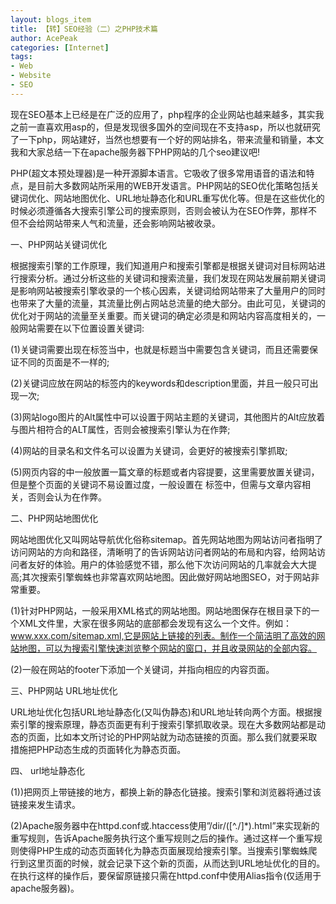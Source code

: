 ```yaml
---
layout: blogs_item
title: 【转】SEO经验（二）之PHP技术篇
author: AcePeak
categories: [Internet]
tags: 
- Web
- Website
- SEO
---
```



现在SEO基本上已经是在广泛的应用了，php程序的企业网站也越来越多，其实我之前一直喜欢用asp的，但是发现很多国外的空间现在不支持asp，所以也就研究了一下php，网站建好，当然也想要有一个好的网站排名，带来流量和销量，本文我和大家总结一下在apache服务器下PHP网站的几个seo建议吧!

PHP(超文本预处理器)是一种开源脚本语言。它吸收了很多常用语音的语法和特点，是目前大多数网站所采用的WEB开发语言。PHP网站的SEO优化策略包括关键词优化、网站地图优化、URL地址静态化和URL重写优化等。但是在这些优化的时候必须遵循各大搜索引擎公司的搜索原则，否则会被认为在SEO作弊，那样不但不会给网站带来人气和流量，还会影响网站被收录。


一、PHP网站关键词优化


根据搜索引擎的工作原理，我们知道用户和搜索引擎都是根据关键词对目标网站进行搜索分析。通过分析这些的关键词和搜索流量，我们发现在网站发展前期关键词是影响网站被搜索引擎收录的一个核心因素，关键词给网站带来了大量用户的同时也带来了大量的流量，其流量比例占网站总流量的绝大部分。由此可见，关键词的优化对于网站的流量至关重要。而关键词的确定必须是和网站内容高度相关的，一般网站需要在以下位置设置关键词:

(1)关键词需要出现在标签当中，也就是标题当中需要包含关键词，而且还需要保证不同的页面是不一样的;

(2)关键词应放在网站的标签内的keywords和description里面，并且一般只可出现一次;

(3)网站logo图片的Alt属性中可以设置于网站主题的关键词，其他图片的Alt应放着与图片相符合的ALT属性，否则会被搜索引擎认为在作弊;

(4)网站的目录名和文件名可以设置为关键词，会更好的被搜索引擎抓取;

(5)网页内容的中一般放置一篇文章的标题或者内容提要，这里需要放置关键词，但是整个页面的关键词不易设置过度，一般设置在 标签中，但需与文章内容相关，否则会认为在作弊。


二、PHP网站地图优化

网站地图优化又叫网站导航优化俗称sitemap。首先网站地图为网站访问者指明了访问网站的方向和路径，清晰明了的告诉网站访问者网站的布局和内容，给网站访问者友好的体验。用户的体验感觉不错，那么他下次访问网站的几率就会大大提高;其次搜索引擎蜘蛛也非常喜欢网站地图。因此做好网站地图SEO，对于网站非常重要。

(1)针对PHP网站，一般采用XML格式的网站地图。网站地图保存在根目录下的一个XML文件里，大家在很多网站的底部都会发现有这么一个文件。例如：www.xxx.com/sitemap.xml,它是网站上链接的列表。制作一个简洁明了高效的网站地图，可以为搜索引擎快速浏览整个网站的窗口，并且收录网站的全部内容。

(2)一般在网站的footer下添加一个关键词，并指向相应的内容页面。


三、PHP网站 URL地址优化

URL地址优化包括URL地址静态化(又叫伪静态)和URL地址转向两个方面。根据搜索引擎的搜索原理，静态页面更有利于搜索引擎抓取收录。现在大多数网站都是动态的页面，比如本文所讨论的PHP网站就为动态链接的页面。那么我们就要采取措施把PHP动态生成的页面转化为静态页面。


四、 url地址静态化

(1))把网页上带链接的地方，都换上新的静态化链接。搜索引擎和浏览器将通过该链接来发生请求。

(2)Apache服务器中在httpd.conf或.htaccess使用”/dir/([^./]*).html”来实现新的重写规则，告诉Apache服务执行这个重写规则之后的操作。通过这样一个重写规则使得PHP生成的动态页面转化为静态页面展现给搜索引擎。当搜索引擎蜘蛛爬行到这里页面的时候，就会记录下这个新的页面，从而达到URL地址优化的目的。在执行这样的操作后，要保留原链接只需在httpd.conf中使用Alias指令(仅适用于apache服务器)。

